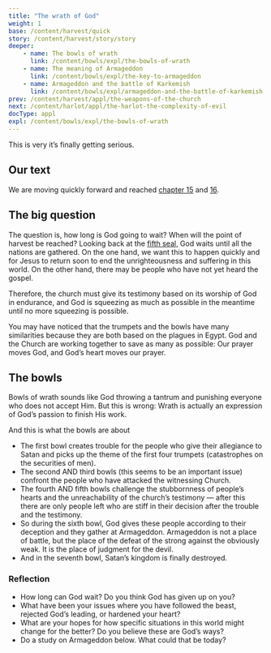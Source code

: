```yaml
---
title: "The wrath of God"
weight: 1
base: /content/harvest/quick
story: /content/harvest/story/story
deeper:
    - name: The bowls of wrath
      link: /content/bowls/expl/the-bowls-of-wrath
    - name: The meaning of Armageddon
      link: /content/bowls/expl/the-key-to-armageddon
    - name: Armageddon and the battle of Karkemish
      link: /content/bowls/expl/armageddon-and-the-battle-of-karkemish
prev: /content/harvest/appl/the-weapons-of-the-church
next: /content/harlot/appl/the-harlot-the-complexity-of-evil
docType: appl
expl: /content/bowls/expl/the-bowls-of-wrath
---
```


This is very it’s finally getting serious.

## Our text

<a name="4939"></a>
We are moving quickly forward and reached [chapter 15](https://www.bibleserver.com/NIV/Revelation15) and [16](https://www.bibleserver.com/NIV/Revelation16).

## The big question

<a name="c569"></a>
The question is, how long is God going to wait? When will the point of harvest be reached? Looking back at the [fifth seal,](https://www.bibleserver.com/NIV/Revelation6%3A9-11) God waits until all the nations are gathered. On the one hand, we want this to happen quickly and for Jesus to return soon to end the unrighteousness and suffering in this world. On the other hand, there may be people who have not yet heard the gospel.

Therefore, the church must give its testimony based on its worship of God in endurance, and God is squeezing as much as possible in the meantime until no more squeezing is possible.

You may have noticed that the trumpets and the bowls have many similarities because they are both based on the plagues in Egypt. God and the Church are working together to save as many as possible: Our prayer moves God, and God’s heart moves our prayer.

## The bowls

<a name="c4b2"></a>
Bowls of wrath sounds like God throwing a tantrum and punishing everyone who does not accept Him. But this is wrong: Wrath is actually an expression of God’s passion to finish His work.

And this is what the bowls are about

- The first bowl creates trouble for the people who give their allegiance to Satan and picks up the theme of the first four trumpets (catastrophes on the securities of men).
- The second AND third bowls (this seems to be an important issue) confront the people who have attacked the witnessing Church.
- The fourth AND fifth bowls challenge the stubbornness of people’s hearts and the unreachability of the church’s testimony — after this there are only people left who are stiff in their decision after the trouble and the testimony.
- So during the sixth bowl, God gives these people according to their deception and they gather at Armageddon. Armageddon is not a place of battle, but the place of the defeat of the strong against the obviously weak. It is the place of judgment for the devil.
- And in the seventh bowl, Satan’s kingdom is finally destroyed.

### Reflection

<a name="d5ac"></a>
- How long can God wait? Do you think God has given up on you?
- What have been your issues where you have followed the beast, rejected God’s leading, or hardened your heart?
- What are your hopes for how specific situations in this world might change for the better? Do you believe these are God’s ways?
- Do a study on Armageddon below. What could that be today?
